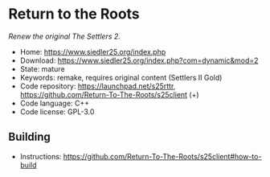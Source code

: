 # Return to the Roots

_Renew the original The Settlers 2._

- Home: https://www.siedler25.org/index.php
- Download: https://www.siedler25.org/index.php?com=dynamic&mod=2
- State: mature
- Keywords: remake, requires original content (Settlers II Gold)
- Code repository: https://launchpad.net/s25rttr, https://github.com/Return-To-The-Roots/s25client (+)
- Code language: C++
- Code license: GPL-3.0

## Building

- Instructions: https://github.com/Return-To-The-Roots/s25client#how-to-build
